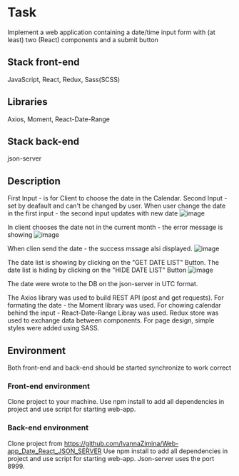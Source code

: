 # Task
Implement a web application containing a date/time input form with (at least) two (React) components and a submit button

## Stack front-end
JavaScript, React, Redux, Sass(SCSS)

## Libraries
Axios, Moment, React-Date-Range

## Stack back-end
json-server

## Description
First Input - is for Client to choose the date in the Calendar.
Second Input - set by deafault and can't be changed by user.
When user change the date in the first input - the second input updates with new date
![image](https://user-images.githubusercontent.com/46706194/215551922-1fcbd1b0-537b-4a4a-891d-5da58cac367c.png)

In client chooses the date not in the current month - the error message is showing
![image](https://user-images.githubusercontent.com/46706194/215552053-fa74dbd4-5704-431b-905a-a523120c2645.png)

When clien send the date - the success mssage alsi displayed.
![image](https://user-images.githubusercontent.com/46706194/215552089-f12d990d-f405-4028-98b6-dab9e3830842.png)

The date list is showing by clicking on the "GET DATE LIST" Button.
The date list is hiding by clicking on the "HIDE DATE LIST" Button
![image](https://user-images.githubusercontent.com/46706194/215553392-c4c8eef4-b536-428f-9569-412364a575e5.png)

The date were wrote to the DB on the json-server in UTC format.

The Axios library was used to build REST API (post and get requests).
For formating the date - the Moment library was used.
For chowing calendar behind the input - React-Date-Range Libray was used.
Redux store was used to exchange data between components.
For page design, simple styles were added using SASS.

## Environment
Both front-end and back-end should be started synchronize to work correct

### Front-end environment
Clone project to your machine. Use npm install to add all dependencies in project and use script for starting web-app.
### Back-end environment
Clone project from https://github.com/IvannaZimina/Web-app_Date_React_JSON_SERVER
Use npm install to add all dependencies in project and use script for starting web-app.
Json-server uses the port 8999.
